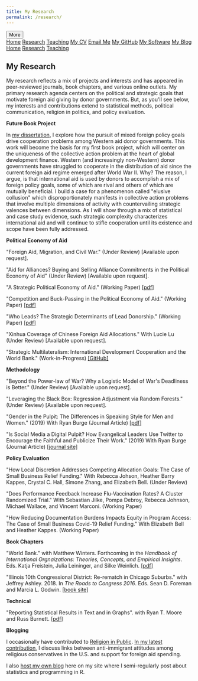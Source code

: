 ```yaml
---
title: My Research
permalink: /research/
---
```


<!-- Load an icon library -->
<link rel="stylesheet" href="https://cdnjs.cloudflare.com/ajax/libs/font-awesome/4.7.0/css/font-awesome.min.css">

<div class="topnav">
  <div class="dropdown">
        <button class="dropbtn">
        <i class="fa fa-navicon"></i> More</button>
        <div class="dropdown-content">
            <a href="https://milesdwilliams15.github.io/"><i class="fa fa-fw fa-home"></i> Home</a>
            <a href="https://milesdwilliams15.github.io/research/"><i class="fa fa-fw fa-area-chart"></i> Research</a>
            <a href="https://milesdwilliams15.github.io/teaching/"><i class="fa fa-fw fa-mortar-board"></i> Teaching</a>
            <a href="https://docs.google.com/viewer?url=https://github.com/milesdwilliams15/job-market-materials/raw/main/cv.pdf"><i class="fa fa-fw fa-file"></i> My CV</a>
            <a href="{{ site.data.social-media.email.href }}{{ site.data.social-media.email.id }}"><i class="fa fa-fw fa-envelope"></i> Email Me</a>
            <a href="{{ site.github.owner_url }}"><i class="fa fa-fw fa-code-fork"></i> My GitHub</a>
            <a href = "https://milesdwilliams15.github.io/software/"><i class="fa fa-fw fa-gears"></i>My Software</a>
            <a href="https://milesdwilliams15.github.io/blog/"><i class="fa fa-fw fa-pencil"></i> My Blog</a>
        </div>
    </div>
  <a href="https://milesdwilliams15.github.io/"><i class="fa fa-fw fa-home"></i> Home</a>
  <a href="https://milesdwilliams15.github.io/research/"><i class="fa fa-fw fa-area-chart"></i> Research</a>
  <a href="https://milesdwilliams15.github.io/teaching/"><i class="fa fa-fw fa-mortar-board"></i> Teaching</a>
</div>

<p> </p>

## My Research

My research reflects a mix of projects and interests and has appeared in peer-reviewed journals, book chapters, and various online outlets. My primary research agenda centers on the political and strategic goals that motivate foreign aid giving by donor governments. But, as you'll see below, my interests and contributions extend to statistical methods, political communication, religion in politics, and policy evaluation. 

**Future Book Project**

In [my dissertation](https://github.com/milesdwilliams15/Dissertation/raw/main/dissertation_final.pdf), I explore how the pursuit of mixed foreign policy goals drive cooperation problems among Western aid donor governments. This work will become the basis for my first book project, which will center on the uniqueness of the collective action problem at the heart of global development finance. Western (and increasingly non-Western) donor governments have struggled to cooperate in the distribution of aid since the current foreign aid regime emerged after World War II. Why? The reason, I argue, is that international aid is used by donors to accomplish a mix of foreign policy goals, some of which are rival and others of which are mutually beneficial. I build a case for a phenomenon called "elusive collusion" which disproportionately manifests in collective action problems that involve multiple dimensions of activity with countervailing strategic valences between dimensions. As I will show through a mix of statistical and case study evidence, such strategic complexity characterizes international aid and will continue to stifle cooperation until its existence and scope have been fully addressed.

  
**Political Economy of Aid**
    
"Foreign Aid, Migration, and Civil War." (Under Review) [Available upon request].

"Aid for Alliances? Buying and Selling Alliance Commitments in the Political Economy of Aid" (Under Review) [Available upon request].
      
"A Strategic Political Economy of Aid." (Working Paper) [[pdf]](https://github.com/milesdwilliams15/a-strategic-political-economy-of-aid/raw/main/01_paper/draft.pdf)
    
"Competition and Buck-Passing in the Political Economy of Aid." (Working Paper) [[pdf]](https://github.com/milesdwilliams15/Rivalry-and-Collective-Action-in-International-Development/raw/master/empirical_writing_sample.pdf)

"Who Leads? The Strategic Determinants of Lead Donorship." (Working Paper) [[pdf]](https://github.com/milesdwilliams15/who-leads/raw/main/manuscript.pdf) 
    
"Xinhua Coverage of Chinese Foreign Aid Allocations." With Lucie Lu (Under Review) [Available upon request].

"Strategic Multilateralism: International Development Cooperation and the World Bank." (Work-in-Progress) [[GitHub]](https://github.com/milesdwilliams15/Strategic-Multilateralism)
    

**Methodology**

"Beyond the Power-law of War? Why a Logistic Model of War's Deadliness is Better." (Under Review) [Available upon request].
    
"Leveraging the Black Box: Regression Adjustment via Random Forests." (Under Review) [Available upon request].

"Gender in the Pulpit: The Differences in Speaking Style for Men and Women." (2019) With Ryan Burge (Journal Article) [[pdf]](http://ryanburge.net/wp-content/uploads/2019/06/JCR_Burge_Williams.pdf)
    
"Is Social Media a Digital Pulpit? How Evangelical Leaders Use Twitter to Encourage the Faithful and Publicize Their Work." (2019) With Ryan Burge (Journal Article) [[journal site]](https://brill.com/view/journals/rmdc/8/3/article-p309_309.xml)


**Policy Evaluation**

"How Local Discretion Addresses Competing Allocation Goals: The Case of Small Business Relief Funding." With Rebecca Johson, Heather Barry Kappes, Crystal C. Hall, Simone Zhang, and Elizabeth Bell. (Under Review)

"Does Performance Feedback Increase Flu-Vaccination Rates? A Cluster Randomized Trial." With Sebastian Jilke, Pompa Debroy, Rebecca Johnson, Michael Wallace, and Vincent Marconi. (Working Paper)

"How Reducing Documentation Burdens Impacts Equity in Program Access: The Case of Small Business Covid-19 Relief Funding." With Elizabeth Bell and Heather Kappes. (Working Paper)
    

**Book Chapters**
    
"World Bank." with Matthew Winters. Forthcoming in the <i>Handbook of International Orgnaizations: Theories, Concepts, and Empirical Insights</i>. Eds. Katja Freistein, Julia Leininger, and Silke Weinlich. [[pdf]](https://www.academia.edu/44436453/World_Bank)
    
"Illinois 10th Congressional District: Re-rematch in Chicago Suburbs." with Jeffrey Ashley. 2018. In <i>The Roads to Congress 2016</i>. Eds. Sean D. Foreman and Marcia L. Godwin. [[book site]](https://link.springer.com/chapter/10.1007/978-3-319-58094-4_9)
    

**Technical**
  
"Reporting Statistical Results in Text and in Graphs". with Ryan T. Moore and Russ Burnett. [[pdf]](https://oes.gsa.gov/assets/files/reporting-statistical-results.pdf)
    

**Blogging**
    
I occasionally have contributed to [Religion in Public](https://religioninpublic.blog/). [In my latest contribution](https://religioninpublic.blog/2021/01/21/white-conservative-religious-and-aid-skeptical/), I discuss links between anti-immigrant attitudes among religious conservatives in the U.S. and support for foreign aid spending.
    
I also [host my own blog](https://milesdwilliams15.github.io/blog/) here on my site where I semi-regularly post about statistics and programming in R.

